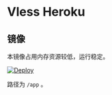 # Vless Heroku

## 镜像

本镜像占用内存资源较低，运行稳定。

[![Deploy](https://www.herokucdn.com/deploy/button.png)](https://dashboard.heroku.com/new?template=https%3A%2F%2Fgithub.com%2FQAWSDUI3%2Foopp)



 路径为 `/app` 。


